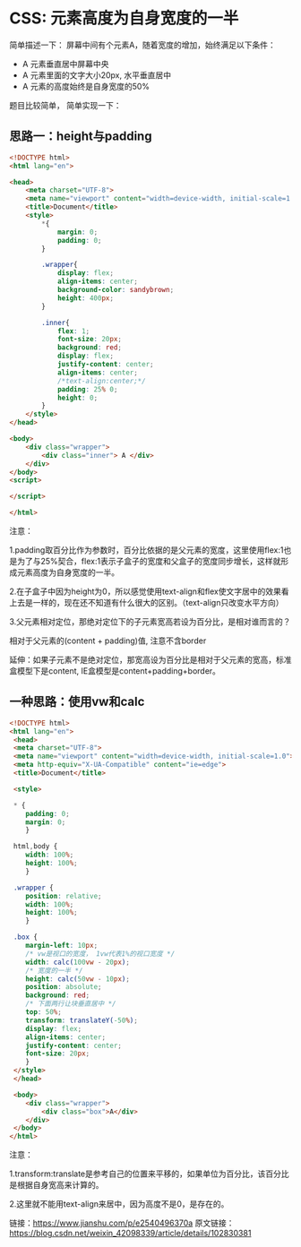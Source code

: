 # CSS: 元素高度为自身宽度的一半

简单描述一下：
 屏幕中间有个元素A，随着宽度的增加，始终满足以下条件：

- A 元素垂直居中屏幕中央
- A 元素里面的文字大小20px, 水平垂直居中
- A 元素的高度始终是自身宽度的50%

题目比较简单， 简单实现一下：

## 思路一：height与padding

```html
<!DOCTYPE html>
<html lang="en">

<head>
    <meta charset="UTF-8">
    <meta name="viewport" content="width=device-width, initial-scale=1.0">
    <title>Document</title>
    <style>
        *{
            margin: 0;
            padding: 0;
        }

        .wrapper{
            display: flex;
            align-items: center;
            background-color: sandybrown;
            height: 400px;
        }

        .inner{
            flex: 1;
            font-size: 20px;
            background: red;
            display: flex;
            justify-content: center;
            align-items: center;
            /*text-align:center;*/
            padding: 25% 0;
            height: 0;
        }
    </style>
</head>

<body>
    <div class="wrapper">
        <div class="inner"> A </div>
    </div>
</body>
<script>

</script>

</html>
```

注意：

1.padding取百分比作为参数时，百分比依据的是父元素的宽度，这里使用flex:1也是为了与25%契合，flex:1表示子盒子的宽度和父盒子的宽度同步增长，这样就形成元素高度为自身宽度的一半。

2.在子盒子中因为height为0，所以感觉使用text-align和flex使文字居中的效果看上去是一样的，现在还不知道有什么很大的区别。（text-align只改变水平方向）

3.父元素相对定位，那绝对定位下的子元素宽高若设为百分比，是相对谁而言的？

相对于父元素的(content + padding)值, 注意不含border

延伸：如果子元素不是绝对定位，那宽高设为百分比是相对于父元素的宽高，标准盒模型下是content, IE盒模型是content+padding+border。



## 一种思路：使用vw和calc

```html
<!DOCTYPE html>
<html lang="en">
 <head>
 <meta charset="UTF-8">
 <meta name="viewport" content="width=device-width, initial-scale=1.0">
 <meta http-equiv="X-UA-Compatible" content="ie=edge">
 <title>Document</title>

 <style>

 * {
    padding: 0;
    margin: 0;
    }

 html,body {
    width: 100%;
    height: 100%;
    }

 .wrapper {
    position: relative;
    width: 100%;
    height: 100%;
    }

 .box {
    margin-left: 10px;
    /* vw是视口的宽度， 1vw代表1%的视口宽度 */
    width: calc(100vw - 20px);
    /* 宽度的一半 */
    height: calc(50vw - 10px);
    position: absolute;
    background: red;
    /* 下面两行让块垂直居中 */
    top: 50%;
    transform: translateY(-50%);
    display: flex;
    align-items: center;
    justify-content: center;
    font-size: 20px;
    }
 </style>
 </head>

 <body>
    <div class="wrapper">
        <div class="box">A</div>
    </div>
 </body>
</html>
```

注意：

1.transform:translate是参考自己的位置来平移的，如果单位为百分比，该百分比是根据自身宽高来计算的。

2.这里就不能用text-align来居中，因为高度不是0，是存在的。







链接：https://www.jianshu.com/p/e2540496370a
原文链接：https://blog.csdn.net/weixin_42098339/article/details/102830381
